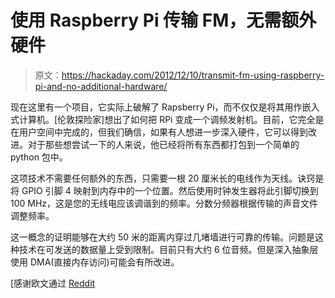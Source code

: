 # 使用 Raspberry Pi 传输 FM，无需额外硬件

> 原文：<https://hackaday.com/2012/12/10/transmit-fm-using-raspberry-pi-and-no-additional-hardware/>

现在这里有一个项目，它实际上破解了 Rapsberry Pi，而不仅仅是将其用作嵌入式计算机。[伦敦探险家]想出了如何把 RPi 变成一个调频发射机。目前，它完全是在用户空间中完成的，但我们确信，如果有人想进一步深入硬件，它可以得到改进。对于那些想尝试一下的人来说，他已经将所有东西都打包到一个简单的 python 包中。

这项技术不需要任何额外的东西，只需要一根 20 厘米长的电线作为天线。诀窍是将 GPIO 引脚 4 映射到内存中的一个位置。然后使用时钟发生器将此引脚切换到 100 MHz，这是您的无线电应该调谐到的频率。分数分频器根据传输的声音文件调整频率。

这一概念的证明能够在大约 50 米的距离内穿过几堵墙进行可靠的传输。问题是这种技术在可发送的数据量上受到限制。目前只有大约 6 位音频。但是深入抽象层使用 DMA(直接内存访问)可能会有所改进。

[感谢欧文通过 [Reddit](http://www.reddit.com/r/raspberry_pi/comments/14k5o3/raspberry_pi_fm_transmitter_with_no_additional/)